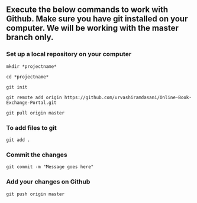 ## Execute the below commands to work with Github. Make sure you have git installed on your computer. We will be working with the master branch only.

### Set up a local repository on your computer
```
mkdir *projectname*
```
```
cd *projectname*
```
```
git init
```
```
git remote add origin https://github.com/urvashiramdasani/Online-Book-Exchange-Portal.git
```
```
git pull origin master
```

### To add files to git
```
git add .
```

### Commit the changes
```
git commit -m "Message goes here"
```
### Add your changes on Github
```
git push origin master
```
